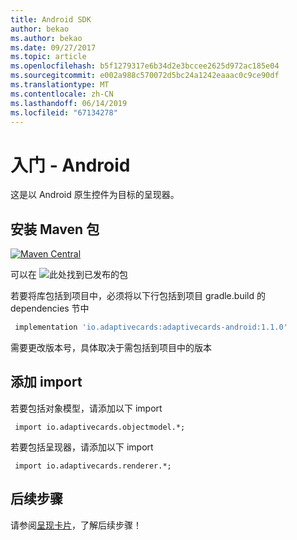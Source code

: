 ```yaml
---
title: Android SDK
author: bekao
ms.author: bekao
ms.date: 09/27/2017
ms.topic: article
ms.openlocfilehash: b5f1279317e6b34d2e3bccee2625d972ac185e04
ms.sourcegitcommit: e002a988c570072d5bc24a1242eaaac0c9ce90df
ms.translationtype: MT
ms.contentlocale: zh-CN
ms.lasthandoff: 06/14/2019
ms.locfileid: "67134278"
---
```

# <a name="getting-started---android"></a>入门 - Android

这是以 Android 原生控件为目标的呈现器。

## <a name="install-maven-package"></a>安装 Maven 包

[![Maven Central](https://img.shields.io/maven-central/v/io.adaptivecards/adaptivecards-android.svg)](https://search.maven.org/#search%7Cga%7C1%7Ca%3A%22adaptivecards-android%22)

可以在 ![此处找到已发布的包](https://search.maven.org/search?q=g:io.adaptivecards)

若要将库包括到项目中，必须将以下行包括到项目 gradle.build 的 dependencies 节中

```build.gradle
 implementation 'io.adaptivecards:adaptivecards-android:1.1.0'
```
需要更改版本号，具体取决于需包括到项目中的版本

## <a name="add-import"></a>添加 import

若要包括对象模型，请添加以下 import

```
 import io.adaptivecards.objectmodel.*;
```

若要包括呈现器，请添加以下 import

```
 import io.adaptivecards.renderer.*;
```

## <a name="next-steps"></a>后续步骤

请参阅[呈现卡片](render-a-card.md)，了解后续步骤！
